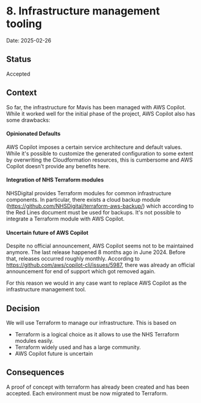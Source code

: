 # 8. Infrastructure management tooling

Date: 2025-02-26

## Status

Accepted

## Context

So far, the infrastructure for Mavis has been managed with AWS Copilot. While it worked well for the initial phase 
of the project, AWS Copilot also has some drawbacks:  

#### Opinionated Defaults
AWS Copilot imposes a certain service architecture and default values.
While it's possible to customize the generated configuration to some extent by overwriting the Cloudformation resources,
this is cumbersome and AWS Copilot doesn't provide any benefits here.

#### Integration of NHS Terraform modules

NHSDigital provides Terraform modules for common infrastructure components. In particular, there exists a cloud backup 
module (https://github.com/NHSDigital/terraform-aws-backup/) which according to the Red Lines document must be used for backups.
It's not possible to integrate a Terraform module with AWS Copilot.

#### Uncertain future of AWS Copilot

Despite no official announcement, AWS Copilot seems not to be maintained anymore.
The last release happened 8 months ago in June 2024. Before that, releases occurred roughly monthly. According to 
https://github.com/aws/copilot-cli/issues/5987, there was already an official announcement for end of support which got removed again.  

For this reason we would in any case want to replace AWS Copilot as the infrastructure management tool.

## Decision

We will use Terraform to manage our infrastructure. This is based on
* Terraform is a logical choice as it allows to use the NHS Terraform modules easily.
* Terraform widely used and has a large community.
* AWS Copilot future is uncertain

## Consequences

A proof of concept with terraform has already been created and has been accepted. Each environment must be now migrated to Terraform. 
